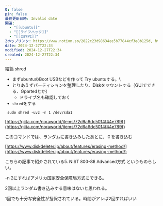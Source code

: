 ```yaml
---
Q: false
pin: false
最終更新日時: Invalid date
関連:
  - "[[ubuntu]]"
  - "[[ライフハック]]"
  - "[[自作PC]]"
2ホップリンク: https://www.notion.so/2822c23d98634ee5b77844cf3e8b125d, https://www.notion.so/2ada653c5a1a418cb38fe4229087dfe4, https://www.notion.so/7497737199d94b8d81c57d0eb4698245, https://www.notion.so/7ce14d3a6bc0447faa71bc56b605aebc, https://www.notion.so/f3dc85f976e640ceaf469d105f4bc988, https://www.notion.so/f4d26d3c521b4fb5999d72f3c2601026,https://www.notion.so/e8117dcb16e640d0a09fd408b0162a1d, https://www.notion.so/f3dc85f976e640ceaf469d105f4bc988,https://www.notion.so/10e1121f1cf680c4a8c5cecac6b48a9d, https://www.notion.so/1101121f1cf68073bfa9ec3235c06f61, https://www.notion.so/1101121f1cf680828c80e49572807ac8, https://www.notion.so/1141121f1cf68077ba36e8a857265fb0, https://www.notion.so/1191121f1cf68093a976e5387333ca4a, https://www.notion.so/11c1121f1cf68090b0a6fd9ac7c31c0a, https://www.notion.so/11e1121f1cf68051853decacc2ae16ff, https://www.notion.so/11e1121f1cf680aaa1defdc034df3369, https://www.notion.so/1201121f1cf68035a870db26fd6eed98, https://www.notion.so/1211121f1cf6802386d1fdf5fe0b03f4, https://www.notion.so/526abee8ef61413abf3cc752e7f9770f, https://www.notion.so/f3dc85f976e640ceaf469d105f4bc988
date: 2024-12-27T22:34
modified: 2024-12-27T22:34
created: 2024-12-27T22:34
---
```

  

  

  

結論 shred

- まずubuntuのBoot USBなどを作って Try ubuntuする。\
- とりあえずパーティションを整理したり、Diskをマウントする（GUIでできる、Gpartedとか）
    - ドライブ名も確認しておく
- `shred`をする

```Shell
 sudo shred -uvz -n 1 /dev/sda1
```

  

  

  

[https://qiita.com/noraworld/items/72d6a6dc5014f44e789f](https://qiita.com/noraworld/items/72d6a6dc5014f44e789f)

このコマンドでは、ランダムに書き込みしたあとに、０を書き込む

[https://www.diskdeleter.jp/about/features/erasing-method/](https://www.diskdeleter.jp/about/features/erasing-method/)

こちらの記事で紹介されている5. NIST 800-88 Advanced方式 というものらしい。

-n 2にすればアメリカ国家安全保障局方式にできる。

2回以上ランダム書き込みする意味はないと思われる。

1回でも十分な安全性が担保されている。時間がアレば2回すればいい